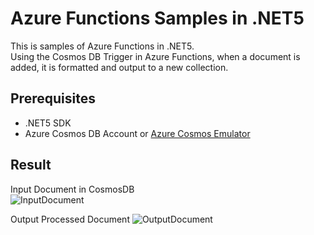 # Azure Functions Samples in .NET5
This is samples of Azure Functions in .NET5.  
Using the Cosmos DB Trigger in Azure Functions, when a document is added, it is formatted and output to a new collection.  

## Prerequisites
- .NET5 SDK
- Azure Cosmos DB Account or [Azure Cosmos Emulator](https://docs.microsoft.com/ja-jp/azure/cosmos-db/local-emulator?tabs=ssl-netstd21)

## Result
Input Document in CosmosDB  
![InputDocument](https://user-images.githubusercontent.com/32330405/124613675-72679980-deae-11eb-9263-a27e08f7933b.png)

Output Processed Document
![OutputDocument](https://user-images.githubusercontent.com/32330405/124613690-75628a00-deae-11eb-81dc-36ee271613fb.png)
